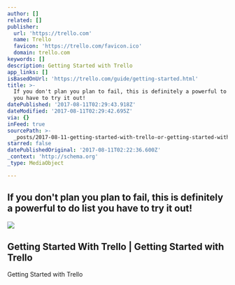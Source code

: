 ```yaml
---
author: []
related: []
publisher:
  url: 'https://trello.com'
  name: Trello
  favicon: 'https://trello.com/favicon.ico'
  domain: trello.com
keywords: []
description: Getting Started with Trello
app_links: []
isBasedOnUrl: 'https://trello.com/guide/getting-started.html'
title: >-
  If you don't plan you plan to fail, this is definitely a powerful to do list
  you have to try it out!
datePublished: '2017-08-11T02:29:43.918Z'
dateModified: '2017-08-11T02:29:42.695Z'
via: {}
inFeed: true
sourcePath: >-
  _posts/2017-08-11-getting-started-with-trello-or-getting-started-with-trello.md
starred: false
datePublishedOriginal: '2017-08-11T02:22:36.600Z'
_context: 'http://schema.org'
_type: MediaObject

---
```

## **If you don't plan you plan to fail, this is definitely a powerful to do list you have to try it out!**

<article style=""><img src="https://imgflo.herokuapp.com/graph/2b2431f8e7ba7b0/e5f0b425ad28540b936352c63e5c6c02/croprotate.png?cropheight=885&amp;cropwidth=2566&amp;degrees=0&amp;input=https%3A%2F%2Fd2k1ftgv7pobq7.cloudfront.net%2Fmeta%2Fu%2Fres%2Fimages%2Fa5e6cfca1a08d309ca8715a1af9842d2%2Fsetup-addmembers.png&amp;x=0&amp;y=18" /><h1>Getting Started With Trello | Getting Started with Trello</h1><p>Getting Started with Trello</p></article>